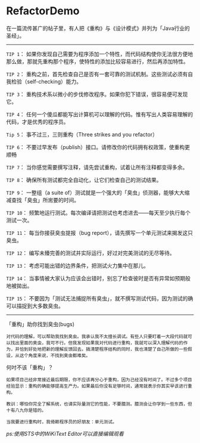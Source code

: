 # RefactorDemo
在一篇流传甚广的帖子里，有人把《重构》与《设计模式》并列为「Java行业的圣经」。


---------

`TIP 1`：
如果你发现自己需要为程序添加一个特性，而代码结构使你无法很方便地那么做，那就先重构那个程序，使特性的添加比较容易进行，然后再添加特性。

`TIP 2`：
重构之前，首先检查自己是否有一套可靠的测试机制。这些测试必须有自我检验（self-checking）能力。

`TIP 3`：
重构技术系以微小的步伐修改程序。如果你犯下错误，很容易便可发现它。

`TIP 4`：
任何一个傻瓜都能写出计算机可以理解的代码。惟有写出人类容易理解的代码，才是优秀的程序员。

`Tip 5`：
事不过三，三则重构（Three strikes and you refactor）

`TIP 6`：
不要过早发布（publish）接口。请修改你的代码拥有权政策，使重构更顺畅

`TIP 7`：
当你感觉需要撰写注释，请先尝试重构，试着让所有注释都变得多余。 

`TIP 8`：
确保所有测试都完全自动化，让它们检查自己的测试结果。

`TIP 9`：
一整组（a suite of）测试就是一个强大的「臭虫」侦测器，能够大大缩减查找「臭虫」所耑要的时间。

`TIP 10`：
频繁地运行测试。每次编译请把测试也考虑进去——每天至少执行毎个测试一次。

`TIP 11`：
每当你接获臭虫提报（bug report），请先撰写一个单元测试来揭发这只臭虫。

`TIP 12`：
编写未臻完善的测试并实际运行，好过对完美测试的无尽等待。

`TIP 13`：
考虑可能出错的边界条件，把测试火力集中在那儿。

`TIP 14`： 
当事情被大家认为应该会出错时，别忘了检查彼时是否有异常如预期般地被拋出。


`TIP 15`：
不要因为「测试无法捕捉所有臭虫」，就不撰写测试代码，因为测试的确可以描捉到大多数臭虫。










--------

「重构」助你找到臭虫(bugs) 

 
```
对代码的理解，可以帮助我找到臭虫。我承认我不太擅长调试。有些人只要盯着一大段代码就可以找出里面的臭虫，我可不行。但我发现如果我对代码进行重构，我就可以深入理解代码的作为，并恰到好处地把新的理解反馈回去。搞清楚程序结构的同时，我也清楚了自己所做的一些假设，从这个角度来说，不找到臭虫都难矣。
```
 

何吋不该「重构」？



```
如果项目己经非常接近最后期限，你不应该再分心于重构，因为己经没有时间了。不过多个项目经验显示：重构的确能够提高生产力。如果最后你没有足够时间，通常就表示你其实早该进行重构。

教训：哪怕你完全了解系统，也请实际量测它的性能，不要臆测。臆测会让你学到一些东西，但十有八九你是错的。
```


```
当我要进行重构时，我倚赖程序员的好朋友：单元测试。
```





_ps:使用STS中的WiKiText Editor可以直接编辑观看_

